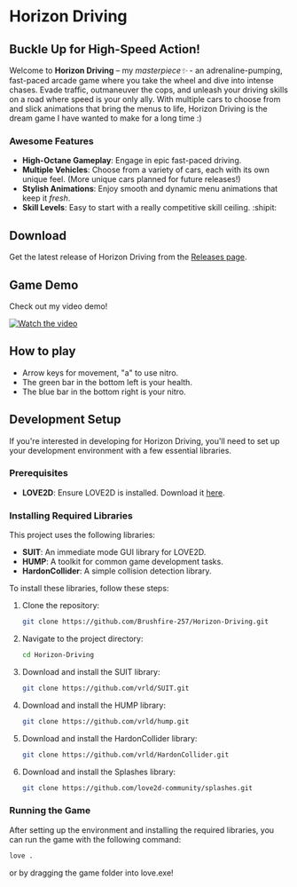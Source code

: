 # Horizon Driving

## Buckle Up for High-Speed Action!

Welcome to **Horizon Driving** – my _masterpiece✨_ - an adrenaline-pumping, fast-paced arcade game where you take the wheel and dive into intense chases. Evade traffic, outmaneuver the cops, and unleash your driving skills on a road where speed is your only ally. With multiple cars to choose from and slick animations that bring the menus to life, Horizon Driving is the dream game I have wanted to make for a long time :)

### Awesome Features
- **High-Octane Gameplay**: Engage in epic fast-paced driving.
- **Multiple Vehicles**: Choose from a variety of cars, each with its own unique feel. (More unique cars planned for future releases!)
- **Stylish Animations**: Enjoy smooth and dynamic menu animations that keep it _fresh_.
- **Skill Levels**: Easy to start with a really competitive skill ceiling. :shipit:

## Download

Get the latest release of Horizon Driving from the [Releases page](https://github.com/Brushfire-257/Horizon-Driving/releases/).

## Game Demo

Check out my video demo!

[![Watch the video](https://img.youtube.com/vi/cUhFgwBc6NY/maxresdefault.jpg)](https://www.youtube.com/watch?v=cUhFgwBc6NY)

## How to play
- Arrow keys for movement, "a" to use nitro.
- The green bar in the bottom left is your health.
- The blue bar in the bottom right is your nitro.

## Development Setup

If you're interested in developing for Horizon Driving, you'll need to set up your development environment with a few essential libraries.

### Prerequisites

- **LOVE2D**: Ensure LOVE2D is installed. Download it [here](https://love2d.org/).

### Installing Required Libraries

This project uses the following libraries:
- **SUIT**: An immediate mode GUI library for LOVE2D.
- **HUMP**: A toolkit for common game development tasks.
- **HardonCollider**: A simple collision detection library.

To install these libraries, follow these steps:

1. Clone the repository:

    ```sh
    git clone https://github.com/Brushfire-257/Horizon-Driving.git
    ```

2. Navigate to the project directory:

    ```sh
    cd Horizon-Driving
    ```

3. Download and install the SUIT library:

    ```sh
    git clone https://github.com/vrld/SUIT.git
    ```

4. Download and install the HUMP library:

    ```sh
    git clone https://github.com/vrld/hump.git
    ```

5. Download and install the HardonCollider library:

    ```sh
    git clone https://github.com/vrld/HardonCollider.git
    ```
7. Download and install the Splashes library:

    ```sh
    git clone https://github.com/love2d-community/splashes.git
    ```

### Running the Game

After setting up the environment and installing the required libraries, you can run the game with the following command:

```sh
love .
```
or by dragging the game folder into love.exe!

